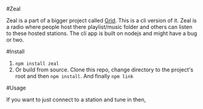 #Zeal

Zeal is a part of a bigger project called [Grid]('blog.amethystlabs.org'). This
is a cli version of it. Zeal is a radio where people host there playlist/music folder
and others can listen to these hosted stations. The cli app is built on nodejs and
might have a bug or two.

#Install

1. `npm install zeal`
2. Or build from source. Clone this repo, change directory to the project's root and then `npm install`. And finally `npm link`

#Usage

If you want to just connect to a station and tune in then,

<script type="text/javascript" src="https://asciinema.org/a/2ljxca9q9knnyus28z616jzjf.js" id="asciicast-2ljxca9q9knnyus28z616jzjf" async></script>
